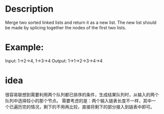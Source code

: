 
# Description 
Merge two sorted linked lists and return it as a new list. The new list should be made by splicing together the nodes of the first two lists.

# Example:

Input: 1->2->4, 1->3->4
Output: 1->1->2->3->4->4

# idea
很容易联想到需要利用两个队列都已排序的条件，生成结果队列时，从输入的两个队列中选择较小的那个节点。
需要考虑的是：两个输入链表长度不一样，其中一个已遍历完的情况，剩下的不用再比较，直接将剩下的部分接入到链表中即可。